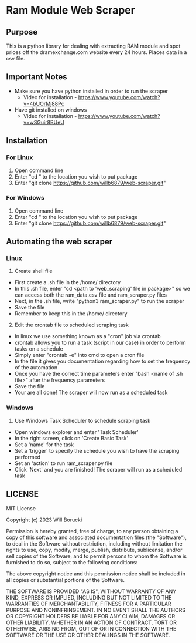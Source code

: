 # Ram Module Web Scraper
## Purpose
This is a python library for dealing with extracting RAM module and spot prices off the dramexchange.com website every 24 hours. Places data in a csv file.

## Important Notes
* Make sure you have python installed in order to run the scraper
  * Video for installation - https://www.youtube.com/watch?v=4bUOrMj88Pc
* Have git installed on windows 
  * Video for installation - https://www.youtube.com/watch?v=wSGuir8BUeU

## Installation
### For Linux
1. Open command line
2. Enter "cd <file path>" to the location you wish to put package
3. Enter "git clone https://github.com/willb6879/web-scraper.git"

### For Windows
1. Open command line
2. Enter "cd <file path>" to the location you wish to put package
3. Enter "git clone https://github.com/willb6879/web-scraper.git"

## Automating the web scraper
### Linux
1. Create shell file
* First create a .sh file in the /home/<user> directory
* In this .sh file, enter "cd <path to 'web_scraping' file in package>" so we can access both the ram_data.csv file and ram_scraper.py files
* Next, in the .sh file, write "python3 ram_scraper.py" to run the scraper
* Save the file 
* Remember to keep this in the /home/<user> directory

2. Edit the crontab file to scheduled scraping task
* In linux we use something known as a "cron" job via crontab
* crontab allows you to run a task (script in our case) in order to perform tasks on a schedule
* Simply enter "crontab -e" into cmd to open a cron file
* In the file it gives you documentation regarding how to set the frequency of the automation
* Once you have the correct time parameters enter "bash <name of .sh file>" after the frequency parameters
* Save the file
* Your are all done! The scraper will now run as a scheduled task

### Windows
1. Use Windows Task Scheduler to schedule scraping task
* Open windows explorer and enter 'Task Scheduler'
* In the right screen, click on 'Create Basic Task'
* Set a 'name' for the task 
* Set a 'trigger' to specify the schedule you wish to have the scraping performed
* Set an 'action' to run ram_scraper.py file
* Click 'Next' and you are finished! The scraper will run as a scheduled task

## LICENSE
MIT License

Copyright (c) 2023 Will Borucki

Permission is hereby granted, free of charge, to any person obtaining a copy
of this software and associated documentation files (the "Software"), to deal
in the Software without restriction, including without limitation the rights
to use, copy, modify, merge, publish, distribute, sublicense, and/or sell
copies of the Software, and to permit persons to whom the Software is
furnished to do so, subject to the following conditions:

The above copyright notice and this permission notice shall be included in all
copies or substantial portions of the Software.

THE SOFTWARE IS PROVIDED "AS IS", WITHOUT WARRANTY OF ANY KIND, EXPRESS OR
IMPLIED, INCLUDING BUT NOT LIMITED TO THE WARRANTIES OF MERCHANTABILITY,
FITNESS FOR A PARTICULAR PURPOSE AND NONINFRINGEMENT. IN NO EVENT SHALL THE
AUTHORS OR COPYRIGHT HOLDERS BE LIABLE FOR ANY CLAIM, DAMAGES OR OTHER
LIABILITY, WHETHER IN AN ACTION OF CONTRACT, TORT OR OTHERWISE, ARISING FROM,
OUT OF OR IN CONNECTION WITH THE SOFTWARE OR THE USE OR OTHER DEALINGS IN THE
SOFTWARE.

